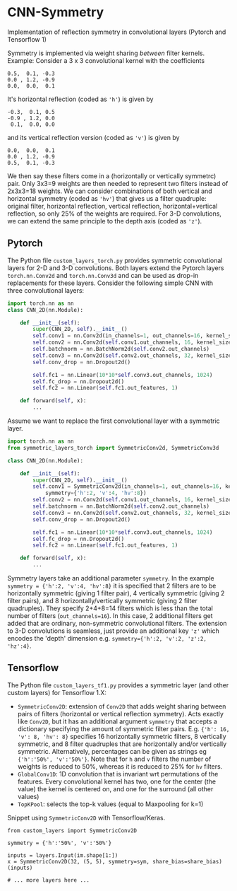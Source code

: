 # CNN-Symmetry
Implementation of reflection symmetry in convolutional layers (Pytorch and Tensorflow 1)

Symmetry is implemented via weight sharing *between* filter kernels. Example: Consider a 3 x 3 convolutional kernel with the coefficients

```
0.5,  0.1, -0.3
0.0 , 1.2, -0.9
0.0,  0.0,  0.1
```

It's horizontal reflection (coded as `'h'`) is given by 


```
-0.3,  0.1, 0.5
-0.9 , 1.2, 0.0
 0.1,  0.0, 0.0
```


and its vertical reflection version (coded as `'v'`) is given by 


```
0.0,  0.0,  0.1
0.0 , 1.2, -0.9
0.5,  0.1, -0.3
```

We then say these filters come in a (horizontally or vertically symmetrc) pair. Only 3x3=9 weights are then needed to represent two filters instead of 2x3x3=18 weights. We can consider combinations of both vertical and horizontal symmetry (coded as `'hv'`) that gives us a filter quadruple: original filter, horizontal reflection, vertical reflection, horizontal+vertical reflection, so only 25% of the weights are required.  For 3-D convolutions, we can extend the same principle to the depth axis (coded as `'z'`).

## Pytorch

The Python file `custom_layers_torch.py` provides symmetric convolutional layers for 2-D and 3-D convolutions. Both layers extend the Pytorch layers `torch.nn.Conv2d` and `torch.nn.Conv3d` and can be used as drop-in replacements for these layers. Consider the following simple CNN with three convolutional layers:

```python
import torch.nn as nn
class CNN_2D(nn.Module):

    def __init__(self):
        super(CNN_2D, self).__init__()
        self.conv1 = nn.Conv2d(in_channels=1, out_channels=16, kernel_size=3)
        self.conv2 = nn.Conv2d(self.conv1.out_channels, 16, kernel_size=3)
        self.batchnorm = nn.BatchNorm2d(self.conv2.out_channels)
        self.conv3 = nn.Conv2d(self.conv2.out_channels, 32, kernel_size=3)
        self.conv_drop = nn.Dropout2d()

        self.fc1 = nn.Linear(10*10*self.conv3.out_channels, 1024)
        self.fc_drop = nn.Dropout2d()
        self.fc2 = nn.Linear(self.fc1.out_features, 1)

    def forward(self, x):
        ...
```

Assume we want to replace the first convolutional layer with a symmetric layer.

```python
import torch.nn as nn
from symmetric_layers_torch import SymmetricConv2d, SymmetricConv3d

class CNN_2D(nn.Module):

    def __init__(self):
        super(CNN_2D, self).__init__()
        self.conv1 = SymmetricConv2d(in_channels=1, out_channels=16, kernel_size=3, \
            symmetry={'h':2, 'v':4, 'hv':8})
        self.conv2 = nn.Conv2d(self.conv1.out_channels, 16, kernel_size=3)
        self.batchnorm = nn.BatchNorm2d(self.conv2.out_channels)
        self.conv3 = nn.Conv2d(self.conv2.out_channels, 32, kernel_size=3)
        self.conv_drop = nn.Dropout2d()

        self.fc1 = nn.Linear(10*10*self.conv3.out_channels, 1024)
        self.fc_drop = nn.Dropout2d()
        self.fc2 = nn.Linear(self.fc1.out_features, 1)

    def forward(self, x):
        ...
```

Symmetry layers take an additional parameter `symmetry`. In the example `symmetry = {'h':2, 'v':4, 'hv':8}` it is specified that 2 filters are to be horizontally symmetric (giving 1 filter pair), 4 vertically symmetric (giving 2 filter pairs), and 8 horizontally/vertically symmetric (giving 2 filter quadruples). They specify 2+4+8=14 filters which is less than the total number of filters (`out_channels=16`). In this case, 2 additional filters get added that are ordinary, non-symmetric convolutional filters.
The extension to 3-D convolutions is seamless, just provide an additional key `'z'` which encodes the 'depth' dimension e.g. `symmetry={'h':2, 'v':2, 'z':2, 'hz':4}`.


## Tensorflow

The Python file `custom_layers_tf1.py` provides a symmetric layer (and other custom layers) for Tensorflow 1.X:

- `SymmetricConv2D`: extension of `Conv2D` that adds weight sharing between pairs of filters (horizontal or vertical reflection symmetry). Acts exactly like `Conv2D`, but it has an additional argument `symmetry` that accepts a dictionary specifying the amount of symmetric filter pairs. E.g. `{'h': 16, 'v': 8, 'hv': 8}` specifies 16 horizontally symmetric filters, 8 vertically symmetric, and 8 filter quadruples that are horizontally and/or vertically symmetric. Alternatively, percentages can be given as strings eg `{'h':'50%', 'v':'50%'}`. Note that for `h` and `v` filters the number of weights is reduced to 50\%, whereas it is reduced to 25\% for `hv` filters.
- `GlobalConv1D`: 1D convolution that is invariant wrt permutations of the features. Every convolutional kernel has two, one for the center (the value) the kernel is centered on, and one for the surround (all other values)
- `TopKPool`: selects the top-k values (equal to Maxpooling for k=1)


Snippet using `SymmetricConv2D` with Tensorflow/Keras.

```
from custom_layers import SymmetricConv2D

symmetry = {'h':'50%', 'v':'50%'}

inputs = layers.Input(im.shape[1:])
x = SymmetricConv2D(32, (5, 5), symmetry=sym, share_bias=share_bias)(inputs)

# ... more layers here ...
```
